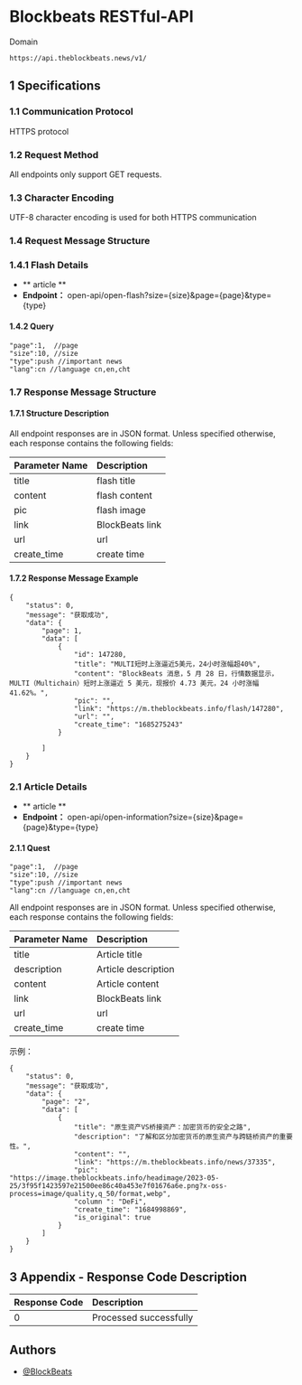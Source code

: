 
# Blockbeats RESTful-API

 Domain
```
https://api.theblockbeats.news/v1/
```
## 1 Specifications

### 1.1 Communication Protocol
HTTPS protocol

### 1.2 Request Method
All endpoints only support GET requests.

### 1.3 Character Encoding
UTF-8 character encoding is used for both HTTPS communication 

### 1.4 Request Message Structure

### 1.4.1 Flash Details
- ** article ** 
- **Endpoint：** open-api/open-flash?size={size}&page={page}&type={type}

#### 1.4.2 Query

```
"page":1,  //page
"size":10, //size
"type":push //important news
"lang":cn //language cn,en,cht
```

### 1.7 Response Message Structure
#### 1.7.1 Structure Description
All endpoint responses are in JSON format. Unless specified otherwise, each response contains the following fields:

Parameter Name						|Description  
:----							|:---	
title							|flash title
content 						|flash content
pic							|flash image
link							|BlockBeats link
url							|url
create_time					        |create time

#### 1.7.2 Response Message Example

```
{
	"status": 0,
	"message": "获取成功",
	"data": {
		"page": 1,
		"data": [
			{
				"id": 147280,
				"title": "MULTI短时上涨逼近5美元，24小时涨幅超40%",
				"content": "BlockBeats 消息，5 月 28 日，行情数据显示，MULTI（Multichain）短时上涨逼近 5 美元，现报价 4.73 美元，24 小时涨幅 41.62%。",
				"pic": "",
				"link": "https://m.theblockbeats.info/flash/147280",
				"url": "",
				"create_time": "1685275243"
			}
			
		]
	}
}
```


### 2.1 Article Details
- ** article ** 
- **Endpoint：** open-api/open-information?size={size}&page={page}&type={type}

#### 2.1.1 Quest

```
"page":1,  //page
"size":10, //size
"type":push //important news
"lang":cn //language cn,en,cht
```

All endpoint responses are in JSON format. Unless specified otherwise, each response contains the following fields:

Parameter Name						|Description  
:----							|:---	
title							|Article title
description 						|Article description
content							|Article content
link							|BlockBeats link
url							|url
create_time					        |create time

示例：

```
{
	"status": 0,
	"message": "获取成功",
	"data": {
		"page": "2",
		"data": [
			{
				"title": "原生资产VS桥接资产：加密货币的安全之路",
				"description": "了解和区分加密货币的原生资产与跨链桥资产的重要性。",
				"content": "",
				"link": "https://m.theblockbeats.info/news/37335",
				"pic": "https://image.theblockbeats.info/headimage/2023-05-25/3f95f1423597e21500ee86c40a453e7f01676a6e.png?x-oss-process=image/quality,q_50/format,webp",
				"column ": "DeFi",
				"create_time": "1684998869",
				"is_original": true
			}
		]
	}
}
```

## 3 Appendix - Response Code Description

Response Code	|Description  
:----	|:---
0		|Processed successfully
## Authors

- [@BlockBeats](https://theblockbeats.info)
